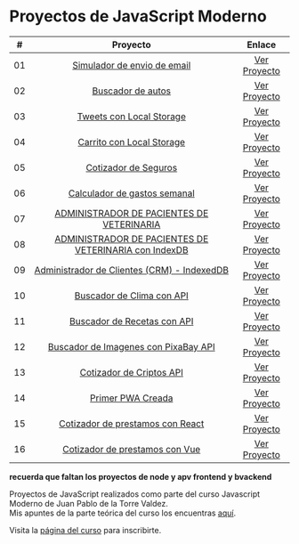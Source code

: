# Proyectos de JavaScript Moderno

|  #  |                                                                           Proyecto                                                                            |                       Enlace                       |
| :-: | :-----------------------------------------------------------------------------------------------------------------------------------------------------------: | :------------------------------------------------: |
| 01  |                 [Simulador de envio de email](https://github.com/sebasgrandes/projects-js-modern/tree/main/projects/01-sim-envio-email-main)                  | [Ver Proyecto](https://sebasgrandes6.netlify.app/) |
| 02  |                     [Buscador de autos](https://github.com/sebasgrandes/projects-js-modern/tree/main/projects/02-buscador-autos-js-main)                      | [Ver Proyecto](https://sebasgrandes7.netlify.app/) |
| 03  |                [Tweets con Local Storage](https://github.com/sebasgrandes/projects-js-modern/tree/main/projects/03-tweets-local-storage-main)                 | [Ver Proyecto](https://sebasgrandes8.netlify.app)  |
| 04  |               [Carrito con Local Storage](https://github.com/sebasgrandes/projects-js-modern/tree/main/projects/04-carrito-local-storage-main)                | [Ver Proyecto](https://sebasgrandes9.netlify.app)  |
| 05  |                    [Cotizador de Seguros](https://github.com/sebasgrandes/projects-js-modern/tree/main/projects/05-cotizador-seguros-main)                    | [Ver Proyecto](https://sebasgrandes10.netlify.app) |
| 06  |               [Calculador de gastos semanal](https://github.com/sebasgrandes/projects-js-modern/tree/main/projects/06-calc-gasto-semanal-main)                | [Ver Proyecto](https://sebasgrandes11.netlify.app) |
| 07  |           [ADMINISTRADOR DE PACIENTES DE VETERINARIA](https://github.com/sebasgrandes/projects-js-modern/tree/main/projects/07-apv-javascript-main)           | [Ver Proyecto](https://sebasgrandes12.netlify.app) |
| 08  | [ADMINISTRADOR DE PACIENTES DE VETERINARIA con IndexDB](https://github.com/sebasgrandes/projects-js-modern/tree/main/projects/08-apv-javascript-indexDB-main) | [Ver Proyecto](https://sebasgrandes13.netlify.app) |
| 09  |      [Administrador de Clientes (CRM) - IndexedDB](https://github.com/sebasgrandes/projects-js-modern/tree/main/projects/09-crm-indexdb-javascript-main)      | [Ver Proyecto](https://sebasgrandes14.netlify.app) |
| 10  |                   [Buscador de Clima con API](https://github.com/sebasgrandes/projects-js-modern/tree/main/projects/10-buscador-clima-main)                   | [Ver Proyecto](https://sebasgrandes15.netlify.app) |
| 11  |                 [Buscador de Recetas con API](https://github.com/sebasgrandes/projects-js-modern/tree/main/projects/11-buscador-recetas-main)                 | [Ver Proyecto](https://sebasgrandes16.netlify.app) |
| 12  |      [Buscador de Imagenes con PixaBay API](https://github.com/sebasgrandes/projects-js-modern/tree/main/projects/12-buscador-imagenes-pixabay-api-main)      | [Ver Proyecto](https://sebasgrandes17.netlify.app) |
| 13  |                [Cotizador de Criptos API](https://github.com/sebasgrandes/projects-js-modern/tree/main/projects/13-cotizador-criptos-api-main)                | [Ver Proyecto](https://sebasgrandes18.netlify.app) |
| 14  |                         [Primer PWA Creada](https://github.com/sebasgrandes/projects-js-modern/tree/main/projects/14-apv-as-pwa-main)                         | [Ver Proyecto](https://sebasgrandes19.netlify.app) |
| 15  |          [Cotizador de prestamos con React](https://github.com/sebasgrandes/projects-js-modern/tree/main/projects/15-cotizador-prestamo-react-main)           | [Ver Proyecto](https://sebasgrandes20.netlify.app) |
| 16  |            [Cotizador de prestamos con Vue](https://github.com/sebasgrandes/projects-js-modern/tree/main/projects/16-cotizador-prestamo-vue-main)             | [Ver Proyecto](https://sebasgrandes21.netlify.app) |

**recuerda que faltan los proyectos de node y apv frontend y bvackend**

Proyectos de JavaScript realizados como parte del curso Javascript Moderno de Juan Pablo de la Torre Valdez.  
Mis apuntes de la parte teórica del curso los encuentras [aquí](https://github.com/sebasgrandes/apuntes-js-modern/).

Visita la [página del curso](https://www.udemy.com/course/javascript-moderno-guia-definitiva-construye-10-proyectos/) para inscribirte.
